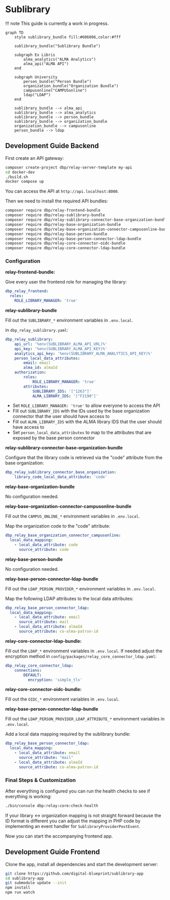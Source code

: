 # Sublibrary

!!! note
    This guide is currently a work in progress.


```mermaid
graph TD
    style sublibrary_bundle fill:#606096,color:#fff

    sublibrary_bundle("Sublibrary Bundle")

    subgraph Ex Libris
        alma_analytics("ALMA Analytics")
        alma_api("ALMA API")
    end

    subgraph University
        person_bundle("Person Bundle")
        organization_bundle("Organization Bundle")
        campusonline("CAMPUSonline")
        ldap("LDAP")
    end

    sublibrary_bundle --> alma_api
    sublibrary_bundle --> alma_analytics
    sublibrary_bundle --> person_bundle
    sublibrary_bundle --> organization_bundle
    organization_bundle --> campusonline
    person_bundle --> ldap
```

## Development Guide Backend

First create an API gateway:

```bash
composer create-project dbp/relay-server-template my-api
cd docker-dev
./build.sh
docker compose up
```

You can access the API at `http://api.localhost:8000`.

Then we need to install the required API bundles:

```bash
composer require dbp/relay-frontend-bundle
composer require dbp/relay-sublibrary-bundle
composer require dbp/relay-sublibrary-connector-base-organization-bundle
composer require dbp/relay-base-organization-bundle
composer require dbp/relay-base-organization-connector-campusonline-bundle
composer require dbp/relay-base-person-bundle
composer require dbp/relay-base-person-connector-ldap-bundle
composer require dbp/relay-core-connector-oidc-bundle
composer require dbp/relay-core-connector-ldap-bundle
```

### Configuration

**relay-frontend-bundle:**

Give every user the frontend role for managing the library:

```yaml
dbp_relay_frontend:
  roles:
    ROLE_LIBRARY_MANAGER: 'true'
```

**relay-sublibrary-bundle**

Fill out the `SUBLIBRARY_*` environment variables in `.env.local`.

in `dbp_relay_sublibrary.yaml`:

```yaml
dbp_relay_sublibrary:
    api_url: '%env(SUBLIBRARY_ALMA_API_URL)%'
    api_key: '%env(SUBLIBRARY_ALMA_API_KEY)%'
    analytics_api_key: '%env(SUBLIBRARY_ALMA_ANALYTICS_API_KEY)%'
    person_local_data_attributes:
        email: email
        alma_id: almaId
    authorization:
        roles:
            ROLE_LIBRARY_MANAGER: 'true'
        attributes:
            SUBLIBRARY_IDS: '["1263"]'
            ALMA_LIBRARY_IDS: '["F2190"]'
```

* Set `ROLE_LIBRARY_MANAGER: 'true'` to allow everyone to access the API
* Fill out `SUBLIBRARY_IDS` with the IDs used by the base organization connector that the user should have access to
* Fill out `ALMA_LIBRARY_IDS` with the ALMA library IDS that the user should have access to
* Set `person_local_data_attributes` to map to the attributes that are exposed by the base person connector

**relay-sublibrary-connector-base-organization-bundle**

Configure that the library code is retrieved via the "code" attribute from the base organization:

```yaml
dbp_relay_sublibrary_connector_base_organization:
    library_code_local_data_attribute: 'code'
```

**relay-base-organization-bundle**

No configuration needed.

**relay-base-organization-connector-campusonline-bundle**

Fill out the `CAMPUS_ONLINE_*` environment variables in `.env.local`.

Map the organization code to the "code" attribute:

```yaml
dbp_relay_base_organization_connector_campusonline:
  local_data_mapping:
    - local_data_attribute: code
      source_attribute: code
```

**relay-base-person-bundle**

No configuration needed.

**relay-base-person-connector-ldap-bundle**

Fill out the `LDAP_PERSON_PROVIDER_*` environment variables in `.env.local`.

Map the following LDAP attributes to the local data attributes:

```yaml
dbp_relay_base_person_connector_ldap:
  local_data_mapping:
    - local_data_attribute: email
      source_attribute: mail
    - local_data_attribute: almaId
      source_attribute: co-alma-patron-id
```

**relay-core-connector-ldap-bundle:**

Fill out the `LDAP_*` environment variables in `.env.local`.
If needed adjust the encryption method in `config/packages/relay_core_connector_ldap.yaml`:

```yaml
dbp_relay_core_connector_ldap:
    connections:
        DEFAULT:
          encryption: 'simple_tls'
```

**relay-core-connector-oidc-bundle:**

Fill out the `OIDC_*` environment variables in `.env.local`.

**relay-base-person-connector-ldap-bundle**

Fill out the `LDAP_PERSON_PROVIDER_LDAP_ATTRIBUTE_*` environment variables in `.env.local`.

Add a local data mapping required by the sublibrary bundle:

```yaml
dbp_relay_base_person_connector_ldap:
  local_data_mapping:
    - local_data_attribute: email
      source_attribute: "mail"
    - local_data_attribute: almaId
      source_attribute: co-alma-patron-id
```

### Final Steps & Customization

After everything is configured you can run the health checks to see if everything
is working:

```bash
./bin/console dbp:relay:core:check-health
```

If your library <-> organization mapping is not straight forward because the ID
format is different you can adjust the mapping in PHP code by implementing an
event handler for `SublibraryProviderPostEvent`.

Now you can start the accompanying frontend app.

## Development Guide Frontend

Clone the app, install all dependencies and start the development server:

```bash
git clone https://github.com/digital-blueprint/sublibrary-app
cd sublibrary-app
git submodule update --init
npm install
npm run watch
```
